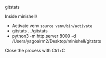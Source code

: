 gitstats

Inside minishell/
- Activate venv `source venv/bin/activate`
- gitstats . ./gitstats
- python3 -m http.server 8000 -d /Users/yagoairm2/Desktop/minishell/gitstats

Close the process with Ctrl+C